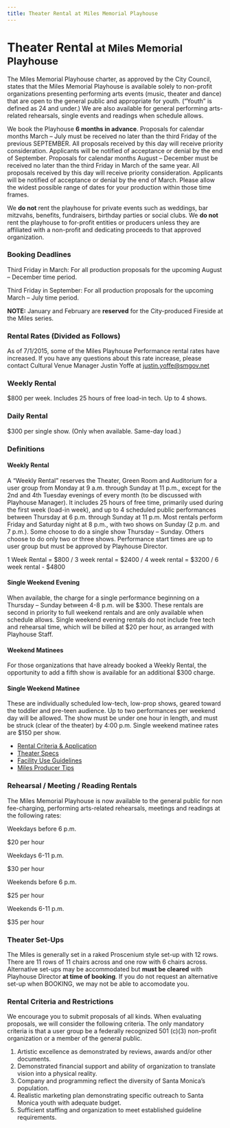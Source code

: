 ```yaml
---
title: Theater Rental at Miles Memorial Playhouse
---
```


Theater Rental <small>at Miles Memorial Playhouse</small>
=========================================================

The Miles Memorial Playhouse charter, as approved by the City Council, states that the Miles Memorial Playhouse is available solely to non-profit organizations presenting performing arts events (music, theater and dance) that are open to the general public and appropriate for youth. (“Youth” is defined as 24 and under.) We are also available for general performing arts-related rehearsals, single events and readings when schedule allows.

We book the Playhouse **6 months in advance**. Proposals for calendar months March – July must be received no later than the third Friday of the previous SEPTEMBER. All proposals received by this day will receive priority consideration. Applicants will be notified of acceptance or denial by the end of September. Proposals for calendar months August – December must be received no later than the third Friday in March of the same year. All proposals received by this day will receive priority consideration. Applicants will be notified of acceptance or denial by the end of March. Please allow the widest possible range of dates for your production within those time frames.

We **do not** rent the playhouse for private events such as weddings, bar mitzvahs, benefits, fundraisers, birthday parties or social clubs. We **do not** rent the playhouse to for-profit entities or producers unless they are affiliated with a non-profit and dedicating proceeds to that approved organization.

### Booking Deadlines

Third Friday in March: For all production proposals for the upcoming August – December time period.

Third Friday in September: For all production proposals for the upcoming March – July time period.

**NOTE:** January and February are **reserved** for the City-produced Fireside at the Miles series.

### Rental Rates (Divided as Follows)

As of 7/1/2015, some of the Miles Playhouse Performance rental rates have increased. If you have any questions about this rate increase, please contact Cultural Venue Manager Justin Yoffe at [justin.yoffe@smgov.net](mailto:justin.yoffe@smgov.net)

### Weekly Rental

$800 per week. Includes 25 hours of free load-in tech. Up to 4 shows.

### Daily Rental

$300 per single show. (Only when available. Same-day load.)

### Definitions

#### Weekly Rental

A “Weekly Rental” reserves the Theater, Green Room and Auditorium for a user group from Monday at 9 a.m. through Sunday at 11 p.m., except for the 2nd and 4th Tuesday evenings of every month (to be discussed with Playhouse Manager). It includes 25 hours of free time, primarily used during the first week (load-in week), and up to 4 scheduled public performances between Thursday at 6 p.m. through Sunday at 11 p.m. Most rentals perform Friday and Saturday night at 8 p.m., with two shows on Sunday (2 p.m. and 7 p.m.). Some choose to do a single show Thursday – Sunday. Others choose to do only two or three shows. Performance start times are up to user group but must be approved by Playhouse Director.

1 Week Rental = $800 / 3 week rental = $2400 / 4 week rental = $3200 / 6 week rental - $4800

#### Single Weekend Evening

When available, the charge for a single performance beginning on a Thursday – Sunday between 4-8 p.m. will be $300. These rentals are second in priority to full weekend rentals and are only available when schedule allows. Single weekend evening rentals do not include free tech and rehearsal time, which will be billed at $20 per hour, as arranged with Playhouse Staff.

#### Weekend Matinees

For those organizations that have already booked a Weekly Rental, the opportunity to add a fifth show is available for an additional $300 charge.

#### Single Weekend Matinee

These are individually scheduled low-tech, low-prop shows, geared toward the toddler and pre-teen audience. Up to two performances per weekend day will be allowed. The show must be under one hour in length, and must be struck (clear of the theater) by 4:00 p.m. Single weekend matinee rates are $150 per show.

*   [Rental Criteria & Application](https://www.smgov.net/uploadedFiles/Departments/CCS/Places_Parks_Beach/Miles_Playhouse/Rentals/MilesRentalCriteria-Application.pdf)
*   [Theater Specs](https://www.smgov.net/uploadedFiles/Departments/CCS/Places_Parks_Beach/Miles_Playhouse/Rentals/MilesTechSpecs.pdf)
*   [Facility Use Guidelines](https://www.smgov.net/uploadedFiles/Departments/CCS/Places_Parks_Beach/Miles_Playhouse/Rentals/MilesFacilityUseGuidelines.pdf)
*   [Miles Producer Tips](https://www.smgov.net/uploadedFiles/Departments/CCS/Places_Parks_Beach/Miles_Playhouse/Rentals/MilesPlayhouseProducerTips.pdf)

### Rehearsal / Meeting / Reading Rentals

The Miles Memorial Playhouse is now available to the general public for non fee-charging, performing arts-related rehearsals, meetings and readings at the following rates:

Weekdays before 6 p.m.

$20 per hour

Weekdays 6-11 p.m.

$30 per hour

Weekends before 6 p.m.

$25 per hour

Weekends 6-11 p.m.

$35 per hour

### Theater Set-Ups

The Miles is generally set in a raked Proscenium style set-up with 12 rows. There are 11 rows of 11 chairs across and one row with 6 chairs across. Alternative set-ups may be accommodated but **must be cleared** with Playhouse Director **at time of booking**. If you do not request an alternative set-up when BOOKING, we may not be able to accomodate you.

### Rental Criteria and Restrictions

We encourage you to submit proposals of all kinds. When evaluating proposals, we will consider the following criteria. The only mandatory criteria is that a user group be a federally recognized 501 (c)(3) non-profit organization or a member of the general public.

1.  Artistic excellence as demonstrated by reviews, awards and/or other documents.
2.  Demonstrated financial support and ability of organization to translate vision into a physical reality.
3.  Company and programming reflect the diversity of Santa Monica’s population.
4.  Realistic marketing plan demonstrating specific outreach to Santa Monica youth with adequate budget.
5.  Sufficient staffing and organization to meet established guideline requirements.
